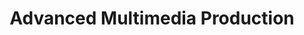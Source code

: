 ---
title: Advanced Multimedia Production
number: COMM 481
credits: 3
academic-home: Comm
course-type: [Additional]
description:  
bulletin-link: https://bulletins.psu.edu/search/?search=%22comm+481%22
pathway-list: [Video Production]
---